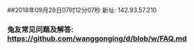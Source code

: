 ##2018年09月28日07时12分07秒 新址: 142.93.57.210
### 兔友常见问题及解答: https://github.com/wanggonging/d/blob/w/FAQ.md
